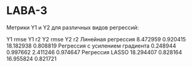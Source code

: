 # LABA-3
Метрики Y1 и Y2 для различных видов регрессий:

Y1 rmse	Y1 r2	Y2 rmse	Y2 r2
Линейная регрессия	8.472959	0.920415	18.182938	0.808819
Регрессия с усилением градиента	0.248944	0.997662	2.411246	0.974647
Регрессия LASSO	18.294407	0.828164	16.955824	0.821721
